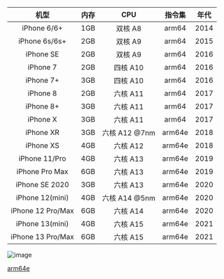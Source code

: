 
| 机型 | 内存 | CPU | 指令集 | 年代 |
| :-: | :-: |:-: | :-: | :-: | 
| iPhone 6/6+   | 1GB| 双核 A8 | arm64 |2014|
| iPhone 6s/6s+ | 2GB| 双核 A9 | arm64 |2015|
| iPhone SE     | 2GB| 双核 A9 | arm64 |2016|
| iPhone 7      | 2GB| 四核 A10| arm64 |2016|
| iPhone 7+     | 3GB| 四核 A10| arm64 |2016|
| iPhone 8      | 2GB| 六核 A11| arm64 |2017|
| iPhone 8+     | 3GB| 六核 A11| arm64 |2017|
| iPhone X      | 3GB| 六核 A11| arm64 |2017|
| iPhone XR     | 3GB| 六核 A12 @7nm | arm64e |2018|
| iPhone XS     | 4GB| 六核 A12| arm64e |2018|
| iPhone 11/Pro  | 4GB| 六核 A13 | arm64e |2019|
| iPhone Pro Max | 6GB| 六核 A13| arm64e |2019|
| iPhone SE 2020| 3GB| 六核 A13| arm64e |2020|
| iPhone 12(mini) | 4GB| 六核 A14 @5nm| arm64e |2020|
| iPhone 12 Pro/Max | 6GB| 六核 A14 | arm64e |2020|
| iPhone 13(mini) | 4GB |六核 A15 | arm64e |2021|
| iPhone 13 Pro/Max | 6GB |六核 A15 | arm64e |2021|

![image](https://mmbiz.qpic.cn/mmbiz_jpg/M54fjP2zXtFq85gb3JKkSUnK9FiaHgU02QkBsmXMWwv4D83jw7phSKA6iaJ39glwc67byFWhlJSPibAZqKkSSjCibg/0?wx_fmt=jpeg)

[arm64e](https://developer.apple.com/documentation/security/preparing_your_app_to_work_with_pointer_authentication)
